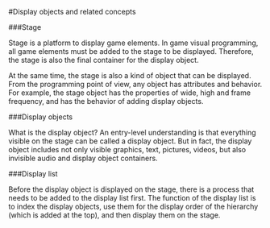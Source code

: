 #Display objects and related concepts

###Stage

Stage is a platform to display game elements. In game visual programming, all game elements must be added to the stage to be displayed. Therefore, the stage is also the final container for the display object.

At the same time, the stage is also a kind of object that can be displayed. From the programming point of view, any object has attributes and behavior. For example, the stage object has the properties of wide, high and frame frequency, and has the behavior of adding display objects.



###Display objects

What is the display object? An entry-level understanding is that everything visible on the stage can be called a display object. But in fact, the display object includes not only visible graphics, text, pictures, videos, but also invisible audio and display object containers.



###Display list

Before the display object is displayed on the stage, there is a process that needs to be added to the display list first. The function of the display list is to index the display objects, use them for the display order of the hierarchy (which is added at the top), and then display them on the stage.